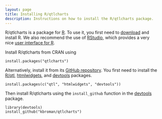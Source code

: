 ```yaml
---
layout: page
title: Installing R/qtlcharts
description: Instructions on how to install the R/qtlcharts package.
---
```


R/qtlcharts is a package for [R](https://www.r-project.org). To use it,
you first need to [download](https://cran.r-project.org/) and install
R. We also recommend the use of [RStudio](https://www.rstudio.com/),
which provides a very nice
[user interface for R](https://www.rstudio.com/products/rstudio/download/).

Install R/qtlcharts from CRAN using

    install.packages("qtlcharts")

Alternatively, install it from its
[GitHub repository](https://github.com/kbroman/qtlcharts). You first need to
install the [R/qtl](https://rqtl.org),
[htmlwidgets](https://www.htmlwidgets.org/),
and [devtools](https://github.com/r-lib/devtools) packages.

    install.packages(c("qtl", "htmlwidgets", "devtools"))

Then install R/qtlcharts using the `install_github` function in the
[devtools](https://github.com/r-lib/devtools) package.

    library(devtools)
    install_github("kbroman/qtlcharts")
